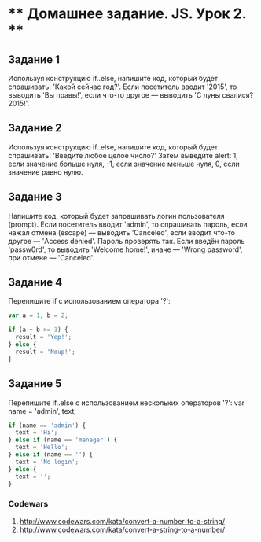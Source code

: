 <!-- Урок 2. Операторы
•	бинарный
•	унарный
•	операнд
•	приоритет
•	присваивание
•	остаток от деления
•	++ --
•	побитовые операторы
•	сокращенная запись с присваиванием
•	запятая

Операторы сравнения и логические операции
•	true/false
•	сравнение
•	сравнение строк
•	сравнение разных типов
•	строгое равенство
•	null/undefined

Условные операторы: if, '?'
•	if
•	преобразование к boolean
•	else
•	multi else
•	тернарный оператор ?
•	milti ?
Логические операторы
•	||
•	&&
•	!
Преобразование типов для примитивов
•	Cтроковое преобразование.
•	Числовое преобразование.
•	Преобразование к логическому значению. -->


# ** Домашнее задание. JS. Урок 2. **


## Задание 1
Используя конструкцию if..else, напишите код, который будет спрашивать: 'Какой сейчас год?'.
Если посетитель вводит '2015', то выводить 'Вы правы!', если что-то другое — выводить 'С луны свалися? 2015!'.


## Задание 2
Используя конструкцию if..else, напишите код, который будет спрашивать: 'Введите любое целое число?'
Затем выведите alert:
1, если значение больше нуля, -1, если значение меньше нуля, 0, если значение равно нулю.


## Задание 3
Напишите код, который будет запрашивать логин пользователя (prompt).
Если посетитель вводит 'admin', то спрашивать пароль, если нажал отмена (escape) — выводить 'Canceled', если вводит что-то другое — 'Access denied'.
Пароль проверять так. Если введён пароль 'passw0rd', то выводить 'Welcome home!', иначе — 'Wrong password', при отмене — 'Canceled'.


## Задание 4
Перепишите if с использованием оператора '?':
```js
var a = 1, b = 2;

if (a + b >= 3) {
  result = 'Yep!';
} else {
  result = 'Noup!';
}
```


## Задание 5
Перепишите if..else с использованием нескольких операторов '?':
var name = 'admin', text;

```js
if (name == 'admin') {
  text = 'Hi';
} else if (name == 'manager') {
  text = 'Hello';
} else if (name == '') {
  text = 'No login';
} else {
  text = '';
}
```


### Codewars
1.	http://www.codewars.com/kata/convert-a-number-to-a-string/
2.	http://www.codewars.com/kata/convert-a-string-to-a-number/